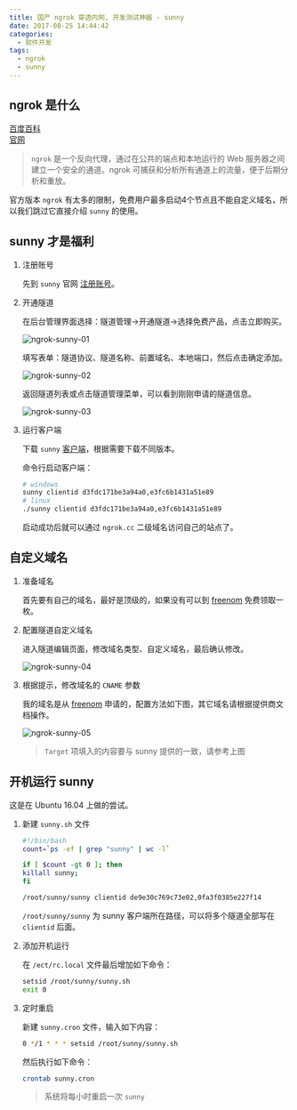 ```yaml
---
title: 国产 ngrok 穿透内网, 开发测试神器 - sunny
date: 2017-08-25 14:44:42
categories:
  - 软件开发
tags:
  - ngrok
  - sunny
---
```


## ngrok 是什么

[百度百科](https://baike.baidu.com/item/ngrok/13986278?fr=aladdin)  
[官网](https://ngrok.com/)

> `ngrok` 是一个反向代理，通过在公共的端点和本地运行的 Web 服务器之间建立一个安全的通道。ngrok 可捕获和分析所有通道上的流量，便于后期分析和重放。  

官方版本 `ngrok` 有太多的限制，免费用户最多启动4个节点且不能自定义域名，所以我们跳过它直接介绍 `sunny` 的使用。

## sunny 才是福利

1. 注册账号

    先到 `sunny` 官网 [注册账号](https://www.ngrok.cc/login/register)。

2. 开通隧道

    在后台管理界面选择：隧道管理->开通隧道->选择免费产品，点击立即购买。

    ![ngrok-sunny-01](/images/ngrok-sunny-01.png)

    填写表单：隧道协议、隧道名称、前置域名、本地端口，然后点击确定添加。

    ![ngrok-sunny-02](/images/ngrok-sunny-02.png)

    返回隧道列表或点击隧道管理菜单，可以看到刚刚申请的隧道信息。

    ![ngrok-sunny-03](/images/ngrok-sunny-03.png)

3. 运行客户端

    下载 `sunny` [客户端](https://www.ngrok.cc/#down-client)，根据需要下载不同版本。

    命令行启动客户端：

    ```sh
    # windows
    sunny clientid d3fdc171be3a94a0,e3fc6b1431a51e89
    # linux
    ./sunny clientid d3fdc171be3a94a0,e3fc6b1431a51e89
    ```

    启动成功后就可以通过 `ngrok.cc` 二级域名访问自己的站点了。

## 自定义域名

1. 准备域名

    首先要有自己的域名，最好是顶级的，如果没有可以到 [freenom](http://www.freenom.com) 免费领取一枚。

2. 配置隧道自定义域名

    进入隧道编辑页面，修改域名类型、自定义域名，最后确认修改。

    ![ngrok-sunny-04](/images/ngrok-sunny-04.png)

3. 根据提示，修改域名的 `CNAME` 参数

    我的域名是从 [freenom](http://www.freenom.com) 申请的，配置方法如下图，其它域名请根据提供商文档操作。

    ![ngrok-sunny-05](/images/ngrok-sunny-05.png)

    > `Target` 项填入的内容要与 sunny 提供的一致，请参考上图

## 开机运行 sunny

这是在 Ubuntu 16.04 上做的尝试。

1. 新建 `sunny.sh` 文件

    ```sh
    #!/bin/bash
    count=`ps -ef | grep "sunny" | wc -l`

    if [ $count -gt 0 ]; then
    killall sunny;
    fi

    /root/sunny/sunny clientid de9e30c769c73e02,0fa3f0385e227f14
    ```

    `/root/sunny/sunny` 为 sunny 客户端所在路径，可以将多个隧道全部写在 `clientid` 后面。

2. 添加开机运行

    在 `/ect/rc.local` 文件最后增加如下命令：

    ```sh
    setsid /root/sunny/sunny.sh
    exit 0
    ```

3. 定时重启

    新建 `sunny.cron` 文件，输入如下内容：

    ```sh
    0 */1 * * * setsid /root/sunny/sunny.sh
    ```

    然后执行如下命令：

    ```sh
    crontab sunny.cron
    ```

    > 系统将每小时重启一次 `sunny`
